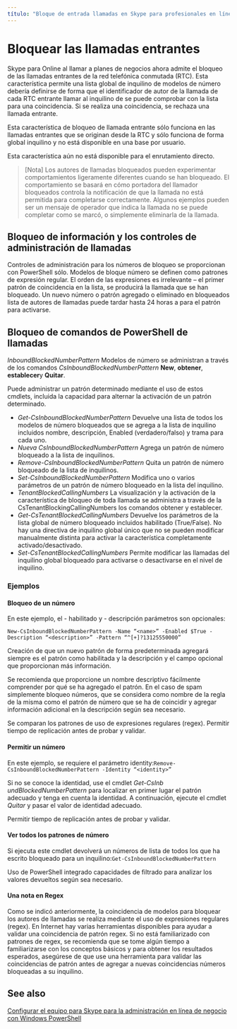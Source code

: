 ```yaml
---
título: "Bloque de entrada llamadas en Skype para profesionales en línea" ms.author: tonysmit autor: tonysmit manager: serdars ms.date: 07/05/2018 ms.topic: artículo ms.assetid: ms.tgt.pltfrm: ms.service de nube: ms.collection Skype-de-negocio-en línea: Adm_Skype4B_ Ms.audience Online: administración appliesto: Skype para localization_priority empresarial: f1keywords Normal: ninguno ms.custom: descripción de PowerShell: "Use PowerShell para administrar la entrada llamada de bloqueo de Skype de negocio Online."
---
```


 # <a name="block-inbound-calls"></a>Bloquear las llamadas entrantes

Skype para Online al llamar a planes de negocios ahora admite el bloqueo de las llamadas entrantes de la red telefónica conmutada (RTC). Esta característica permite una lista global de inquilino de modelos de número debería definirse de forma que el identificador de autor de la llamada de cada RTC entrante llamar al inquilino de se puede comprobar con la lista para una coincidencia. Si se realiza una coincidencia, se rechaza una llamada entrante. 

Esta característica de bloqueo de llamada entrante sólo funciona en las llamadas entrantes que se originan desde la RTC y sólo funciona de forma global inquilino y no está disponible en una base por usuario.

Esta característica aún no está disponible para el enrutamiento directo.

>[Nota] Los autores de llamadas bloqueados pueden experimentar comportamientos ligeramente diferentes cuando se han bloqueado. El comportamiento se basará en cómo portadora del llamador bloqueados controla la notificación de que la llamada no está permitida para completarse correctamente. Algunos ejemplos pueden ser un mensaje de operador que indica la llamada no se puede completar como se marcó, o simplemente eliminarla de la llamada.

## <a name="call-blocking-admin-controls-and-information"></a>Bloqueo de información y los controles de administración de llamadas
Controles de administración para los números de bloqueo se proporcionan con PowerShell sólo. Modelos de bloque número se definen como patrones de expresión regular. El orden de las expresiones es irrelevante – el primer patrón de coincidencia en la lista, se producirá la llamada que se han bloqueado. Un nuevo número o patrón agregado o eliminado en bloqueados lista de autores de llamadas puede tardar hasta 24 horas a para el patrón para activarse.

## <a name="call-blocking-powershell-commands"></a>Bloqueo de comandos de PowerShell de llamadas

*InboundBlockedNumberPattern* Modelos de número se administran a través de los comandos *CsInboundBlockedNumberPattern* **New**, **obtener**, **establecer**y **Quitar**.  

Puede administrar un patrón determinado mediante el uso de estos cmdlets, incluida la capacidad para alternar la activación de un patrón determinado.
- *Get-CsInboundBlockedNumberPattern* Devuelve una lista de todos los modelos de número bloqueados que se agrega a la lista de inquilino incluidos nombre, descripción, Enabled (verdadero/falso) y trama para cada uno.
- *Nueva CsInboundBlockedNumberPattern* Agrega un patrón de número bloqueado a la lista de inquilinos.
- *Remove-CsInboundBlockedNumberPattern* Quita un patrón de número bloqueado de la lista de inquilinos.
- *Set-CsInboundBlockedNumberPattern* Modifica uno o varios parámetros de un patrón de número bloqueado en la lista del inquilino.
- *TenantBlockedCallingNumbers* La visualización y la activación de la característica de bloqueo de toda llamada se administra a través de la CsTenantBlockingCallingNumbers los comandos obtener y establecer. 
- *Get-CsTenantBlockedCallingNumbers* Devuelve los parámetros de la lista global de número bloqueado incluidos habilitado (True/False). No hay una directiva de inquilino global único que no se pueden modificar manualmente distinta para activar la característica completamente activado/desactivado.
- *Set-CsTenantBlockedCallingNumbers* Permite modificar las llamadas del inquilino global bloqueado para activarse o desactivarse en el nivel de inquilino.

### <a name="examples"></a>Ejemplos
#### <a name="blocking-a-number"></a>Bloqueo de un número

En este ejemplo, el - habilitado y - descripción parámetros son opcionales:

`New-CsInboundBlockedNumberPattern -Name “<name>” -Enabled $True -Description “<description>” -Pattern “^[+]?13125550000”`

 Creación de que un nuevo patrón de forma predeterminada agregará siempre es el patrón como habilitada y la descripción y el campo opcional que proporcionan más información. 

Se recomienda que proporcione un nombre descriptivo fácilmente comprender por qué se ha agregado el patrón. En el caso de spam simplemente bloqueo números, que se considera como nombre de la regla de la misma como el patrón de número que se ha de coincidir y agregar información adicional en la descripción según sea necesario.

Se comparan los patrones de uso de expresiones regulares (regex). Permitir tiempo de replicación antes de probar y validar.

#### <a name="allowing-a-number"></a>Permitir un número

En este ejemplo, se requiere el parámetro identity:`Remove-CsInboundBlockedNumberPattern -Identity “<identity>”`
 
Si no se conoce la identidad, use el cmdlet *Get-CsInb undBlockedNumberPattern* para localizar en primer lugar el patrón adecuado y tenga en cuenta la identidad. A continuación, ejecute el cmdlet *Quitar* y pasar el valor de identidad adecuado.

Permitir tiempo de replicación antes de probar y validar.
#### <a name="view-all-number-patterns"></a>Ver todos los patrones de número
Si ejecuta este cmdlet devolverá un números de lista de todos los que ha escrito bloqueado para un inquilino:`Get-CsInboundBlockedNumberPattern`

Uso de PowerShell integrado capacidades de filtrado para analizar los valores devueltos según sea necesario.

#### <a name="a-note-on-regex"></a>Una nota en Regex
Como se indicó anteriormente, la coincidencia de modelos para bloquear los autores de llamadas se realiza mediante el uso de expresiones regulares (regex). En Internet hay varias herramientas disponibles para ayudar a validar una coincidencia de patrón regex. Si no está familiarizado con patrones de regex, se recomienda que se tome algún tiempo a familiarizarse con los conceptos básicos y para obtener los resultados esperados, asegúrese de que use una herramienta para validar las coincidencias de patrón antes de agregar a nuevas coincidencias números bloqueadas a su inquilino. 

## <a name="related-topics"></a>See also
[Configurar el equipo para Skype para la administración en línea de negocio con Windows PowerShell](https://docs.microsoft.com/en-us/SkypeForBusiness/set-up-your-computer-for-windows-powershell/set-up-your-computer-for-windows-powershell )
